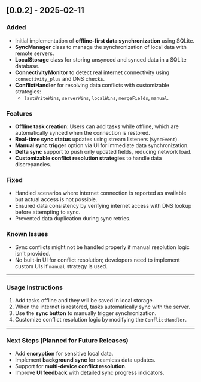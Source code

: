 ## [0.0.2] - 2025-02-11

### Added
- Initial implementation of **offline-first data synchronization** using SQLite.
- **SyncManager** class to manage the synchronization of local data with remote servers.
- **LocalStorage** class for storing unsynced and synced data in a SQLite database.
- **ConnectivityMonitor** to detect real internet connectivity using `connectivity_plus` and DNS checks.
- **ConflictHandler** for resolving data conflicts with customizable strategies:
  - `lastWriteWins`, `serverWins`, `localWins`, `mergeFields`, `manual`.

### Features
- **Offline task creation**: Users can add tasks while offline, which are automatically synced when the connection is restored.
- **Real-time sync status** updates using stream listeners (`SyncEvent`).
- **Manual sync trigger** option via UI for immediate data synchronization.
- **Delta sync** support to push only updated fields, reducing network load.
- **Customizable conflict resolution strategies** to handle data discrepancies.

### Fixed
- Handled scenarios where internet connection is reported as available but actual access is not possible.
- Ensured data consistency by verifying internet access with DNS lookup before attempting to sync.
- Prevented data duplication during sync retries.

### Known Issues
- Sync conflicts might not be handled properly if manual resolution logic isn't provided.
- No built-in UI for conflict resolution; developers need to implement custom UIs if `manual` strategy is used.

---

### **Usage Instructions**
1. Add tasks offline and they will be saved in local storage.
2. When the internet is restored, tasks automatically sync with the server.
3. Use the **sync button** to manually trigger synchronization.
4. Customize conflict resolution logic by modifying the `ConflictHandler`.

---

### **Next Steps (Planned for Future Releases)**
- Add **encryption** for sensitive local data.
- Implement **background sync** for seamless data updates.
- Support for **multi-device conflict resolution**.
- Improve **UI feedback** with detailed sync progress indicators.
